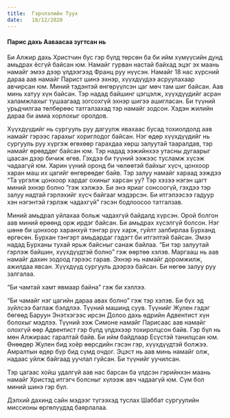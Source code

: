 ```yaml
---
title:  Гэрчлэлийн Туух
date:   18/12/2020
---
```


#### Парис дахь Ааваасаа зугтсан нь

Би Алжир дахь Христчин бус гэр бүлд төрсөн ба би ийм хүмүүсийн дунд амьдрах ёсгүй байсан юм. Намайг гурван настай байхад эцэг эх маань намайг эмээ дээр үлдээгээд Франц руу нүүсэн. Намайг 18 нас хүрсний дараа аав намайг Парист шинэ эхнэр, хүүхдүүдээ асруулахаар авчирсан юм. Миний тэдэнтэй өнгөрүүлсэн цаг мөч там шиг байсан. Аав минь хатуу хүн байсан. Тэр надад байшинг цэгцэлж, хүүхдүүдийг асран халамжлахыг тушаагаад зогсохгүй эхнэр шигээ ашигласан. Би түүний урьдчилгаа төлбөрөөс татгалзахад тэр намайг зодсон. Хэдэн жилийн дараа би амиа хорлохыг оролдов.

Хүүхдүүдийг нь сургууль руу дагуулж явахаас бусад тохиолдолд аав намайг гэрээс гарахыг хориглодог байсан. Нэг өдөр хүүхдүүдийг нь сургууль руу хүргэж өгөхөөр гарахдаа хөрш залуутай тааралдав, тэр намайг өрөвддөг байсан юм. Тэр надад ээжийнхээ утасны дугаарыг цаасан дээр бичиж өгөв. Гэхдээ би түүний ээжээс тусламж хүсэж чадаагүй юм. Харин үүний оронд би чөлөөтэй байхыг хүсч, цонхоор харан маш их цагийг өнгөрөөдөг байв. Тэр залуу намайг хараад ээждээ “Та үргэлж цонхоор хардаг охиныг харсан уу? Тэр хэзээ нэгэн цагт миний эхнэр болно ”гэж хэлжээ. Би энэ яриаг сонсоогүй, гэхдээ тэр залуу надтай гэрлэхийг хүсч байгааг мэдэрсэн. Би итгэлээсээ гадуур хэн нэгэнтэй гэрлэж чадахгүй” гэсэн бодлоосоо татгалзав.

Миний амьдрал уйлахаа больж чадахгүй байдалд хүрсэн. Орой болгон аав миний өрөөнд орж ирдэг байсан. Би амьдрах хүсэлгүй болсон. Нэг шөнө би цонхоор харанхуй тэнгэр рүү харж, гуйлт залбирлаа Бурханд өргөсөн. Бурхан тэнгэрт амьдардаг гэдэгт би итгэлтэй байсан. Эмээ надад Бурханы тухай ярьж байсныг санаж байлаа. “Би тэр залуутай гэрлэж байшин, хүүхдүүдтэй болно” гэж өөртөө хэлэв. Маргааш нь аав намайг дахин зодоод гэрээс гарав. Эхнэр нь намайг доромжилж, ажилдаа явсан. Хүүхдүүд сургууль дээрээ байсан. Би нөгөө залуу руу залгалаа.

“Би чамтай хамт явмаар байна” гэж би хэллээ.

“Би чамайг нэг цагийн дараа авах болно” гэж тэр хэлэв. Би бүх эд зүйлсээ баглаж бэлдлээ. Түүний машинд суув. Түүнийг Жулен гэдэг бөгөөд Баруун Энэтхэгээс ирсэн Долоо дахь өдрийн Адвентист хүн болохыг мэдлээ. Түүний ээж Симоне намайг Парисаас аав намайг олохгүй өөр Адвентист гэр бүлд үлдэхээр тохиролцсон байв. Гэр бүл нь мөн Алжираас гаралтай байв. Би ийм байдлаар Есүстэй танилцсан юм. Өнөөдөр Жулен бид хоёр өөрсдийн гэсэн гэр, хүүхдүүдтэй болжээ. Амралтын өдөр бүр бид сүмд очдог. Эцэст нь аав минь намайг олж, надаас уйлж байгаад уучлал гуйсан. Би түүнийг уучилсан.

Тэр цагаас хойш удалгүй аав нас барсан ба үлдсэн гэрийнхэн маань намайг Христэд итгэгч болсныг хүлээж авч чадаагүй юм. Сүм бол миний шинэ гэр бүл.

Дэлхий дахинд сайн мэдээг түгээхэд туслах Шаббат сургуулийн миссионы өргөлүүдэд баярлалаа.